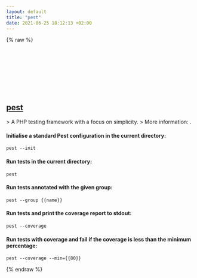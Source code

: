 ```yaml
---
layout: default
title: "pest"
date: 2021-06-25 18:12:13 +02:00
---
```

{% raw %}
<h2 id="pest">
  <a href="/en/common/pest.html">pest</a> <a href="#pest"><svg class="icon">
    <use href="/assets/images/unicode_sprite.svg#link" />
  </svg></a>
</h2>
> A PHP testing framework with a focus on simplicity.
> More information: <https://pestphp.com>.

#### Initialise a standard Pest configuration in the current directory:
```shell
pest --init
```
#### Run tests in the current directory:
```shell
pest
```
#### Run tests annotated with the given group:
```shell
pest --group {{name}}
```
#### Run tests and print the coverage report to stdout:
```shell
pest --coverage
```
#### Run tests with coverage and fail if the coverage is less than the minimum percentage:
```shell
pest --coverage --min={{80}}
```
{% endraw %}